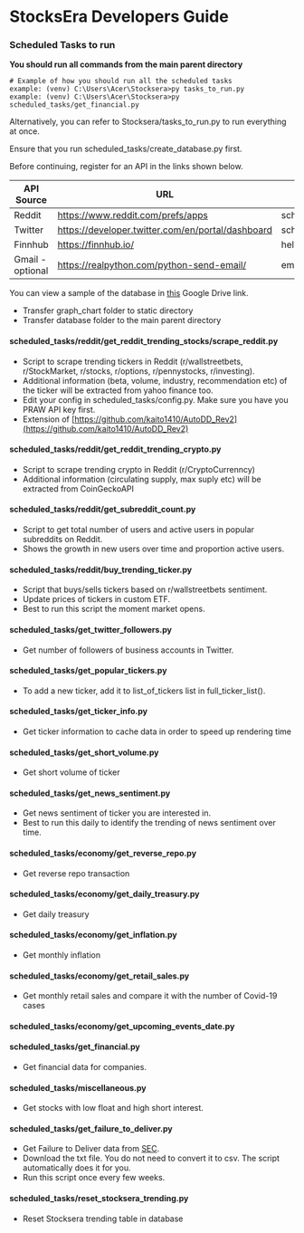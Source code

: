 # StocksEra Developers Guide

### Scheduled Tasks to run 

<b>You should run all commands from the main parent directory</b>
```
# Example of how you should run all the scheduled tasks
example: (venv) C:\Users\Acer\Stocksera>py tasks_to_run.py
example: (venv) C:\Users\Acer\Stocksera>py scheduled_tasks/get_financial.py
```

Alternatively, you can refer to Stocksera/tasks_to_run.py to run everything at once.

Ensure that you run scheduled_tasks/create_database.py first.
 
Before continuing, register for an API in the links shown below.

| API Source     | URL                                                 | Directory                                |
| -------------- |---------------------------------------------------- | ---------------------------------------- |
| Reddit         | https://www.reddit.com/prefs/apps                   | scheduled_tasks/reddit/config.py         |
| Twitter        | https://developer.twitter.com/en/portal/dashboard   | scheduled_tasks/get_twitter_followers.py |
| Finnhub        | https://finnhub.io/                                 | helpers.py
| Gmail -optional| https://realpython.com/python-send-email/           | email_server.py                          |

You can view a sample of the database in <a href="https://drive.google.com/drive/folders/1qR7ssxnNzOUuvYCWR-kEajyoRoGKjbcT?usp=sharing">this</a> Google Drive link.
- Transfer graph_chart folder to static directory
- Transfer database folder to the main parent directory

#### scheduled_tasks/reddit/get_reddit_trending_stocks/scrape_reddit.py
- Script to scrape trending tickers in Reddit (r/wallstreetbets, r/StockMarket, r/stocks, r/options, r/pennystocks, r/investing).
- Additional information (beta, volume, industry, recommendation etc) of the ticker will be extracted from yahoo finance too.
- Edit your config in scheduled_tasks/config.py. Make sure you have you PRAW API key first.
- Extension of [https://github.com/kaito1410/AutoDD_Rev2](https://github.com/kaito1410/AutoDD_Rev2)

#### scheduled_tasks/reddit/get_reddit_trending_crypto.py
- Script to scrape trending crypto in Reddit (r/CryptoCurrenncy)
- Additional information (circulating supply, max suply etc) will be extracted from CoinGeckoAPI

#### scheduled_tasks/reddit/get_subreddit_count.py
- Script to get total number of users and active users in popular subreddits on Reddit.
- Shows the growth in new users over time and proportion active users.

#### scheduled_tasks/reddit/buy_trending_ticker.py
- Script that buys/sells tickers based on r/wallstreetbets sentiment.
- Update prices of tickers in custom ETF.
- Best to run this script the moment market opens.

#### scheduled_tasks/get_twitter_followers.py
- Get number of followers of business accounts in Twitter.

#### scheduled_tasks/get_popular_tickers.py
- To add a new ticker, add it to list_of_tickers list in full_ticker_list().

#### scheduled_tasks/get_ticker_info.py
- Get ticker information to cache data in order to speed up rendering time

#### scheduled_tasks/get_short_volume.py
- Get short volume of ticker

#### scheduled_tasks/get_news_sentiment.py
- Get news sentiment of ticker you are interested in.
- Best to run this daily to identify the trending of news sentiment over time.

#### scheduled_tasks/economy/get_reverse_repo.py
- Get reverse repo transaction

#### scheduled_tasks/economy/get_daily_treasury.py
- Get daily treasury

#### scheduled_tasks/economy/get_inflation.py
- Get monthly inflation

#### scheduled_tasks/economy/get_retail_sales.py
- Get monthly retail sales and compare it with the number of Covid-19 cases

#### scheduled_tasks/economy/get_upcoming_events_date.py

#### scheduled_tasks/get_financial.py
- Get financial data for companies.

#### scheduled_tasks/miscellaneous.py
- Get stocks with low float and high short interest.

#### scheduled_tasks/get_failure_to_deliver.py
- Get Failure to Deliver data from [SEC](https://www.sec.gov/data/foiadocsfailsdatahtm).
- Download the txt file. You do not need to convert it to csv. The script automatically does it for you.
- Run this script once every few weeks.

#### scheduled_tasks/reset_stocksera_trending.py
- Reset Stocksera trending table in database